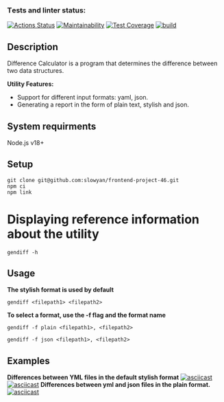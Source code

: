 ### Tеsts and linter status:
[![Actions Status](https://github.com/slowyan/frontend-project-46/workflows/hexlet-check/badge.svg)](https://github.com/slowyan/frontend-project-46/actions)
[![Maintainability](https://api.codeclimate.com/v1/badges/41d8e73542c2d0bc71b8/maintainability)](https://codeclimate.com/github/slowyan/frontend-project-46/maintainability)
[![Test Coverage](https://api.codeclimate.com/v1/badges/41d8e73542c2d0bc71b8/test_coverage)](https://codeclimate.com/github/slowyan/frontend-project-46/test_coverage)
[![build](https://github.com/slowyan/frontend-project-46/actions/workflows/check.yml/badge.svg?branch=main)](https://github.com/slowyan/frontend-project-46/actions/workflows/check.yml)
## Description
Difference Calculator is a program that determines the difference between two data structures.

**Utility Features:**

- Support for different input formats: yaml, json.
- Generating a report in the form of plain text, stylish and json.
## System requirments
Node.js v18+
## Setup
```
git clone git@github.com:slowyan/frontend-project-46.git
npm ci
npm link
```
# Displaying reference information about the utility
```
gendiff -h
```
## Usage
**The stylish format is used by default**
```
gendiff <filepath1> <filepath2>
```
**To select a format, use the -f flag and the format name**
```
gendiff -f plain <filepath1>, <filepath2>
```
```
gendiff -f json <filepath1>, <filepath2>
```
## Examples
**Differences between YML files in the default stylish format**
[![asciicast](https://asciinema.org/a/xHcKi0cP80t4cs4odgdckD7Q9.svg)](https://asciinema.org/a/xHcKi0cP80t4cs4odgdckD7Q9)
[![asciicast](https://asciinema.org/a/580259.svg)](https://asciinema.org/a/580259)
**Differences between yml and json files in the plain format.**
[![asciicast](https://asciinema.org/a/CZ89OwLahl1Ct2UJFGy9gkT5d.svg)](https://asciinema.org/a/CZ89OwLahl1Ct2UJFGy9gkT5d)